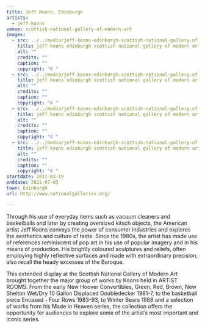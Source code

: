 ```yaml
---
title: Jeff Koons, Edinburgh
artists:
  - jeff-koons
venue: scottish-national-gallery-of-modern-art
images:
  - src: ../../media/jeff-koons-edinburgh-scottish-national-gallery-of-modern-art-2011-03-19-0.webp
    title: jeff koons edinburgh scottish national gallery of modern art 2011 03 19 0
    alt: ""
    credits: ""
    caption: ""
    copyright: "© "
  - src: ../../media/jeff-koons-edinburgh-scottish-national-gallery-of-modern-art-2011-03-19-1.webp
    title: jeff koons edinburgh scottish national gallery of modern art 2011 03 19 1
    alt: ""
    credits: ""
    caption: ""
    copyright: "© "
  - src: ../../media/jeff-koons-edinburgh-scottish-national-gallery-of-modern-art-2011-03-19-2.webp
    title: jeff koons edinburgh scottish national gallery of modern art 2011 03 19 2
    alt: ""
    credits: ""
    caption: ""
    copyright: "© "
  - src: ../../media/jeff-koons-edinburgh-scottish-national-gallery-of-modern-art-2011-03-19-3.webp
    title: jeff koons edinburgh scottish national gallery of modern art 2011 03 19 3
    alt: ""
    credits: ""
    caption: ""
    copyright: "© "
startdate: 2011-03-19
enddate: 2011-07-03
town: Edinburgh
url: http://www.nationalgalleries.org/

---
```


Through his use of everyday items such as vacuum cleaners and basketballs and later by creating oversized kitsch objects, the American artist Jeff Koons conveys the power of consumer industries and explores the aesthetics and culture of taste. Since the 1980s, the artist has made use of references reminiscent of pop art in his use of popular imagery and in his means of production. His brightly coloured sculptures and reliefs, often employing highly reflective surfaces and made with extraordinary precision, also recall the heady excesses of the Baroque.

This extended display at the Scottish National Gallery of Modern Art brought together the major group of works by Koons held in ARTIST ROOMS. From the early New Hoover Convertibles, Green, Red, Brown, New Shelton Wet/Dry 10 Gallon Displaced Doubledecker 1981-7, to the basketball piece Encased - Four Rows 1983-93, to Winter Bears 1988 and a selection of works from his Made in Heaven series, the collection offers the opportunity for audiences to explore some of the artist’s most important and iconic series.